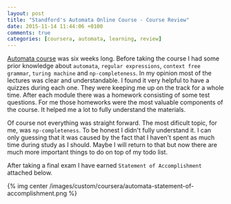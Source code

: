 ```yaml
---
layout: post
title: "Standford's Automata Online Course - Course Review"
date: 2015-11-14 11:44:06 +0100
comments: true
categories: [coursera, automata, learning, review] 
---
```


[Automata course](https://class.coursera.org/automata-004) was six weeks long. Before taking the course I had some prior knowledge about ```automata```, ```regular expressions```, ```context free grammar```, ```turing machine``` and ```np-completeness```. In my opinion most of the lectures was clear and understandable. I found it very helpful to have a quizzes during each one. They were keeping me up on the track for a whole time. After each module there was a homework consisting of some test questions. For me those homeworks were the most valuable components of the course. It helped me a lot to fully understand the materials. 

Of course not everything was straight forward. The most dificult topic, for me, was ```np-completeness```. To be honest I didn't fully understand it. I can only guessing that it was caused by the fact that I haven't spent as much time during study as I should. Maybe I will return to that but now there are much more important things to do on top of my todo list.

After taking a final exam I have earned ```Statement of Accomplishment``` attached below.

{% img center /images/custom/coursera/automata-statement-of-accomplishment.png %}
